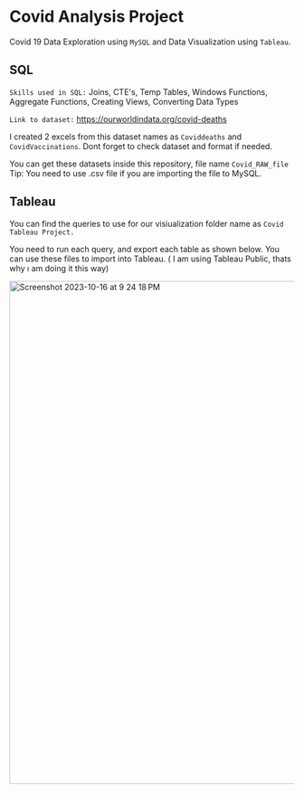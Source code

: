# Covid Analysis Project

Covid 19 Data Exploration using `MySQL` and Data Visualization using `Tableau`.

## SQL

`Skills used in SQL:` Joins, CTE's, Temp Tables, Windows Functions, Aggregate Functions, Creating Views, Converting Data Types

`Link to dataset:` https://ourworldindata.org/covid-deaths

I created 2 excels from this dataset names as `Coviddeaths` and `CovidVaccinations`. Dont forget to check dataset and format if needed.

You can get these datasets inside this repository, file name `Covid_RAW_file`
Tip: You need to use .csv file if you are importing the file to MySQL.

## Tableau

You can find the queries to use for our visiualization folder name as `Covid Tableau Project.`

You need to run each query, and export each table as shown below. You can use these files to import into Tableau. ( I am using Tableau Public, thats why ı am doing it this way)

<img width="890" alt="Screenshot 2023-10-16 at 9 24 18 PM" src="https://github.com/cansuayhan/Covid_Analysis_Project/assets/58225802/9a3f4c8a-61be-4d1f-a382-6ef3a6868a0d">



